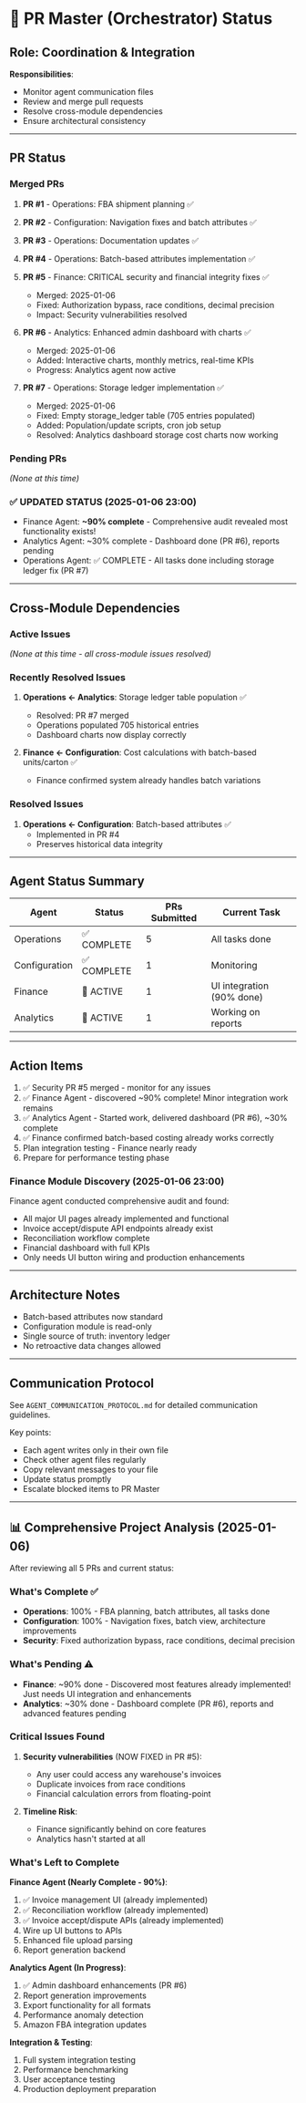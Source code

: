 # 🎯 PR Master (Orchestrator) Status

## Role: Coordination & Integration
**Responsibilities**: 
- Monitor agent communication files
- Review and merge pull requests
- Resolve cross-module dependencies
- Ensure architectural consistency

---

## PR Status

### Merged PRs
1. **PR #1** - Operations: FBA shipment planning ✅
2. **PR #2** - Configuration: Navigation fixes and batch attributes ✅
3. **PR #3** - Operations: Documentation updates ✅
4. **PR #4** - Operations: Batch-based attributes implementation ✅
5. **PR #5** - Finance: CRITICAL security and financial integrity fixes ✅
   - Merged: 2025-01-06
   - Fixed: Authorization bypass, race conditions, decimal precision
   - Impact: Security vulnerabilities resolved

6. **PR #6** - Analytics: Enhanced admin dashboard with charts ✅
   - Merged: 2025-01-06
   - Added: Interactive charts, monthly metrics, real-time KPIs
   - Progress: Analytics agent now active

7. **PR #7** - Operations: Storage ledger implementation ✅
   - Merged: 2025-01-06
   - Fixed: Empty storage_ledger table (705 entries populated)
   - Added: Population/update scripts, cron job setup
   - Resolved: Analytics dashboard storage cost charts now working

### Pending PRs
*(None at this time)*

### ✅ UPDATED STATUS (2025-01-06 23:00)
- Finance Agent: **~90% complete** - Comprehensive audit revealed most functionality exists!
- Analytics Agent: ~30% complete - Dashboard done (PR #6), reports pending
- Operations Agent: ✅ COMPLETE - All tasks done including storage ledger fix (PR #7)

---

## Cross-Module Dependencies

### Active Issues
*(None at this time - all cross-module issues resolved)*

### Recently Resolved Issues
1. **Operations ← Analytics**: Storage ledger table population ✅
   - Resolved: PR #7 merged
   - Operations populated 705 historical entries
   - Dashboard charts now display correctly

2. **Finance ← Configuration**: Cost calculations with batch-based units/carton ✅
   - Finance confirmed system already handles batch variations

### Resolved Issues
1. **Operations ← Configuration**: Batch-based attributes ✅
   - Implemented in PR #4
   - Preserves historical data integrity

---

## Agent Status Summary

| Agent | Status | PRs Submitted | Current Task |
|-------|--------|---------------|--------------|
| Operations | ✅ COMPLETE | 5 | All tasks done |
| Configuration | ✅ COMPLETE | 1 | Monitoring |
| Finance | 🔄 ACTIVE | 1 | UI integration (90% done) |
| Analytics | 🔄 ACTIVE | 1 | Working on reports |

---

## Action Items
1. ✅ Security PR #5 merged - monitor for any issues
2. ✅ Finance Agent - discovered ~90% complete! Minor integration work remains
3. ✅ Analytics Agent - Started work, delivered dashboard (PR #6), ~30% complete
4. ✅ Finance confirmed batch-based costing already works correctly
5. Plan integration testing - Finance nearly ready
6. Prepare for performance testing phase

### Finance Module Discovery (2025-01-06 23:00)
Finance agent conducted comprehensive audit and found:
- All major UI pages already implemented and functional
- Invoice accept/dispute API endpoints already exist
- Reconciliation workflow complete
- Financial dashboard with full KPIs
- Only needs UI button wiring and production enhancements

---

## Architecture Notes
- Batch-based attributes now standard
- Configuration module is read-only
- Single source of truth: inventory ledger
- No retroactive data changes allowed

---

## Communication Protocol
See `AGENT_COMMUNICATION_PROTOCOL.md` for detailed communication guidelines.

Key points:
- Each agent writes only in their own file
- Check other agent files regularly
- Copy relevant messages to your file
- Update status promptly
- Escalate blocked items to PR Master

---

## 📊 Comprehensive Project Analysis (2025-01-06)

After reviewing all 5 PRs and current status:

### What's Complete ✅
- **Operations**: 100% - FBA planning, batch attributes, all tasks done
- **Configuration**: 100% - Navigation fixes, batch view, architecture improvements
- **Security**: Fixed authorization bypass, race conditions, decimal precision

### What's Pending ⚠️
- **Finance**: ~90% done - Discovered most features already implemented! Just needs UI integration and enhancements
- **Analytics**: ~30% done - Dashboard complete (PR #6), reports and advanced features pending

### Critical Issues Found
1. **Security vulnerabilities** (NOW FIXED in PR #5):
   - Any user could access any warehouse's invoices
   - Duplicate invoices from race conditions
   - Financial calculation errors from floating-point

2. **Timeline Risk**:
   - Finance significantly behind on core features
   - Analytics hasn't started at all

### What's Left to Complete

**Finance Agent (Nearly Complete - 90%)**:
1. ✅ Invoice management UI (already implemented)
2. ✅ Reconciliation workflow (already implemented)
3. ✅ Invoice accept/dispute APIs (already implemented)
4. Wire up UI buttons to APIs
5. Enhanced file upload parsing
6. Report generation backend

**Analytics Agent (In Progress)**:
1. ✅ Admin dashboard enhancements (PR #6)
2. Report generation improvements
3. Export functionality for all formats
4. Performance anomaly detection
5. Amazon FBA integration updates

**Integration & Testing**:
1. Full system integration testing
2. Performance benchmarking
3. User acceptance testing
4. Production deployment preparation